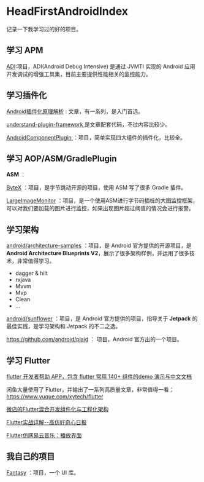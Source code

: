 # HeadFirstAndroidIndex



记录一下我学习过的好的项目。



## 学习 APM



[ADI](https://github.com/zkwlx/ADI):项目，ADI(Android Debug Intensive) 是通过 JVMTI 实现的 Android 应用开发调试的增强工具集，目前主要提供性能相关的监控能力。



## 学习插件化



[Android插件化原理解析](http://weishu.me/2016/01/28/understand-plugin-framework-overview/) : 文章，有一系列，是入门首选。

[understand-plugin-framework ](https://github.com/tiann/understand-plugin-framework) 是文章配套代码，不过内容比较少。



[AndroidComponentPlugin ](https://github.com/androidmalin/AndroidComponentPlugin) ：项目，简单实现四大组件的插件化，比较全。



## 学习 AOP/ASM/GradlePlugin



**ASM** ：

[ByteX](https://github.com/bytedance/ByteX) ：项目，是字节跳动开源的项目，使用 ASM 写了很多 Gradle 插件。



[LargeImageMonitor](https://github.com/121880399/LargeImageMonitor) ：项目，是一个使用ASM进行字节码插桩的大图监控框架，可以对我们要加载的图片进行监控，如果出现图片超过阈值的情况会进行报警。

## 学习架构



[android/architecture-samples](https://github.com/android/architecture-samples) ：项目，是 Android 官方提供的开源项目，是 **Android Architecture Blueprints V2**，展示了很多架构样例，并运用了很多技术，非常值得学习。

- dagger & hilt
- rxjava
- Mvvm
- Mvp
- Clean
- ...



[android/sunflower](https://github.com/android/sunflower) ：项目，是 Android 官方提供的项目，指导关于 **Jetpack** 的最佳实践，是学习架构和 Jetpack 的不二之选。



https://github.com/android/plaid ： 项目，Android 官方出的一个项目。





## 学习 Flutter

[flutter 开发者帮助 APP，包含 flutter 常用 140+ 组件的demo 演示与中文文档](https://github.com/alibaba/flutter-go)

闲鱼大量使用了 Flutter，并输出了一系列高质量文章，非常值得一看： https://www.yuque.com/xytech/flutter

[微店的Flutter混合开发组件化与工程化架构](https://juejin.im/post/5c346ad8e51d4551ea7f0fdf?utm_source=gold_browser_extension)



[Flutter实战详解--高仿好奇心日报](https://juejin.im/post/5c31f7236fb9a04a04412d0b?)

[Flutter仿网易云音乐：播放界面](https://juejin.im/post/5c344d1ee51d4557db5a0140?)



## 我自己的项目



[Fantasy](https://github.com/AlanCheen/Fantasy) ：项目，一个 UI 库。

